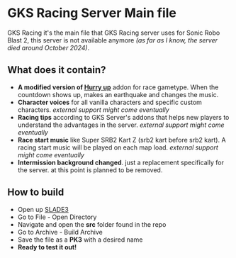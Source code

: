 # GKS Racing Server Main file

GKS Racing it's the main file that GKS Racing server uses for Sonic Robo Blast 2, this server is not available anymore *(as far as I know, the server died around October 2024)*.

## What does it contain?

- **A modified version of [Hurry up](https://mb.srb2.org/addons/hurry-up-a-level-exit-timer.1442/)** addon for race gametype. When the countdown shows up, makes an earthquake and changes the music.
- **Character voices** for all vanilla characters and specific custom characters. *external support might come eventually*
- **Racing tips** according to GKS Server's addons that helps new players to understand the advantages in the server. *external support might come eventually*
- **Race start music** like Super SRB2 Kart Z (srb2 kart before srb2 kart). A racing start music will be played on each map load. *external support might come eventually*
- **Intermission background changed**. just a replacement specifically for the server. at this point is planned to be removed.

## How to build

- Open up [SLADE3](https://slade.mancubus.net/index.php?page=downloads)
- Go to File - Open Directory
- Navigate and open the **src** folder found in the repo
- Go to Archive - Build Archive
- Save the file as a **PK3** with a desired name
- **Ready to test it out!**
